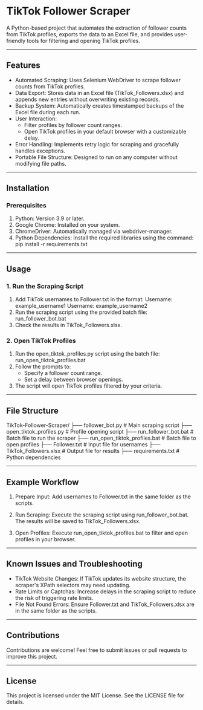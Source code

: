 # TikTok Follower Scraper

A Python-based project that automates the extraction of follower counts from TikTok profiles, exports the data to an Excel file, and provides user-friendly tools for filtering and opening TikTok profiles.

---

## Features

- Automated Scraping: Uses Selenium WebDriver to scrape follower counts from TikTok profiles.
- Data Export: Stores data in an Excel file (TikTok_Followers.xlsx) and appends new entries without overwriting existing records.
- Backup System: Automatically creates timestamped backups of the Excel file during each run.
- User Interaction:
  - Filter profiles by follower count ranges.
  - Open TikTok profiles in your default browser with a customizable delay.
- Error Handling: Implements retry logic for scraping and gracefully handles exceptions.
- Portable File Structure: Designed to run on any computer without modifying file paths.

---

## Installation

### Prerequisites
1. Python: Version 3.9 or later.
2. Google Chrome: Installed on your system.
3. ChromeDriver: Automatically managed via webdriver-manager.
4. Python Dependencies: Install the required libraries using the command:
   pip install -r requirements.txt

---

## Usage

### 1. Run the Scraping Script
1. Add TikTok usernames to Follower.txt in the format:
   Username: example_username1
   Username: example_username2
2. Run the scraping script using the provided batch file:
   run_follower_bot.bat
3. Check the results in TikTok_Followers.xlsx.

### 2. Open TikTok Profiles
1. Run the open_tiktok_profiles.py script using the batch file:
   run_open_tiktok_profiles.bat
2. Follow the prompts to:
   - Specify a follower count range.
   - Set a delay between browser openings.
3. The script will open TikTok profiles filtered by your criteria.

---

## File Structure

TikTok-Follower-Scraper/
├── follower_bot.py                # Main scraping script
├── open_tiktok_profiles.py        # Profile opening script
├── run_follower_bot.bat           # Batch file to run the scraper
├── run_open_tiktok_profiles.bat   # Batch file to open profiles
├── Follower.txt                   # Input file for usernames
├── TikTok_Followers.xlsx          # Output file for results
├── requirements.txt               # Python dependencies

---

## Example Workflow

1. Prepare Input:
   Add usernames to Follower.txt in the same folder as the scripts.

2. Run Scraping:
   Execute the scraping script using run_follower_bot.bat.
   The results will be saved to TikTok_Followers.xlsx.

3. Open Profiles:
   Execute run_open_tiktok_profiles.bat to filter and open profiles in your browser.

---

## Known Issues and Troubleshooting

- TikTok Website Changes:
  If TikTok updates its website structure, the scraper's XPath selectors may need updating.
- Rate Limits or Captchas:
  Increase delays in the scraping script to reduce the risk of triggering rate limits.
- File Not Found Errors:
  Ensure Follower.txt and TikTok_Followers.xlsx are in the same folder as the scripts.

---

## Contributions

Contributions are welcome! Feel free to submit issues or pull requests to improve this project.

---

## License

This project is licensed under the MIT License. See the LICENSE file for details.
